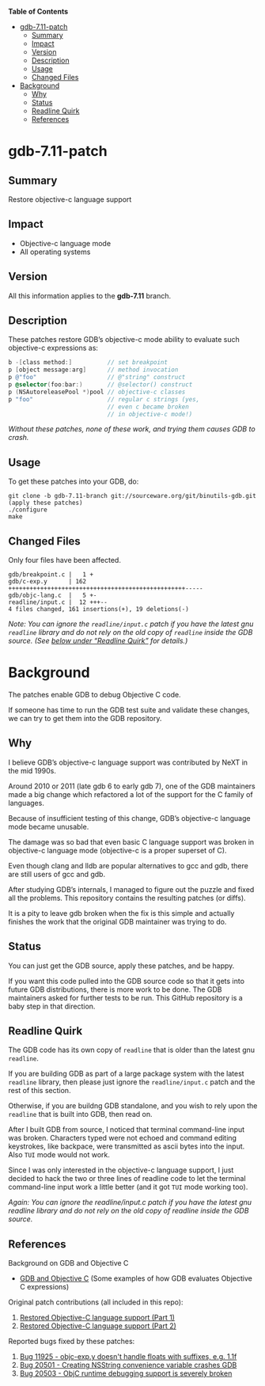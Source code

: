 <!-- markdown-toc start - Don't edit this section. Run M-x markdown-toc-refresh-toc -->
**Table of Contents**

- [gdb-7.11-patch](#gdb-711-patch)
    - [Summary](#summary)
    - [Impact](#impact)
    - [Version](#version)
    - [Description](#description)
    - [Usage](#usage)
    - [Changed Files](#changed-files)
- [Background](#background)
    - [Why](#why)
    - [Status](#status)
    - [Readline Quirk](#readline-quirk)
    - [References](#references)

<!-- markdown-toc end -->

# gdb-7.11-patch


## Summary

Restore objective-c language support


## Impact

* Objective-c language mode
* All operating systems


## Version

All this information applies to the **gdb-7.11** branch.


## Description

These patches restore GDB’s objective-c mode ability to evaluate such
objective-c expressions as:

```objective-c
b -[class method:]          // set breakpoint
p [object message:arg]      // method invocation
p @"foo"                    // @"string" construct
p @selector(foo:bar:)       // @selector() construct
p (NSAutoreleasePool *)pool // objective-c classes
p "foo"                     // regular c strings (yes,
                            // even c became broken
                            // in objective-c mode!)
```
*Without these patches, none of these work, and trying them causes GDB to crash.*

## Usage

To get these patches into your GDB, do:

```
git clone -b gdb-7.11-branch git://sourceware.org/git/binutils-gdb.git
(apply these patches)
./configure
make
```


## Changed Files

Only four files have been affected.

```
gdb/breakpoint.c |   1 +
gdb/c-exp.y      | 162 ++++++++++++++++++++++++++++++++++++++++++++++++++-----
gdb/objc-lang.c  |   5 +-
readline/input.c |  12 +++--
4 files changed, 161 insertions(+), 19 deletions(-)
```

*Note: You can ignore the `readline/input.c` patch if you have the
latest gnu `readline` library and do not rely on the old copy of
`readline` inside the GDB source. (See [below under “Readline
Quirk”](#readlinequirk) for details.)*


# Background

The patches enable GDB to debug Objective C code.

If someone has time to run the GDB test suite and validate these
changes, we can try to get them into the GDB repository.


## Why

I believe GDB’s objective-c language support was contributed by
NeXT in the mid 1990s.

Around 2010 or 2011 (late gdb 6 to early gdb 7), one of the GDB
maintainers made a big change which refactored a lot of the support
for the C family of languages.

Because of insufficient testing of this change, GDB’s objective-c
language mode became unusable.

The damage was so bad that even basic C language support was broken in
objective-c language mode (objective-c is a proper superset of C).

Even though clang and lldb are popular alternatives to gcc and gdb,
there are still users of gcc and gdb.

After studying GDB’s internals, I managed to figure out the puzzle and
fixed all the problems. This repository contains the resulting patches
(or diffs).

It is a pity to leave gdb broken when the fix is this simple and
actually finishes the work that the original GDB maintainer was trying
to do.


## Status

You can just get the GDB source, apply these patches, and be happy.

If you want this code pulled into the GDB source code so that it gets
into future GDB distributions, there is more work to be done. The GDB
maintainers asked for further tests to be run. This GitHub repository
is a baby step in that direction.


## Readline Quirk

The GDB code has its own copy of `readline` that is older than the
latest gnu `readline`.

If you are building GDB as part of a large package system with the
latest `readline` library, then please just ignore the
`readline/input.c` patch and the rest of this section.

Otherwise, if you are buildng GDB standalone, and you wish to rely
upon the `readline` that is built into GDB, then read on.

After I built GDB from source, I noticed that terminal command-line
input was broken. Characters typed were not echoed and command editing
keystrokes, like backpace, were transmitted as ascii bytes into the
input. Also `TUI` mode would not work.

Since I was only interested in the objective-c language support, I
just decided to hack the two or three lines of readline code to let
the terminal command-line input work a little better (and it got `TUI`
mode working too).

<i>Again: You can ignore the readline/input.c patch if you have the
latest gnu readline library and do not rely on the old copy of
readline inside the GDB source.</i>


## References

Background on GDB and Objective C

* [GDB and Objective C](https://sourceware.org/ml/gdb-patches/2016-09/msg00170.html) (Some examples of how GDB evaluates Objective C expressions)

Original patch contributions (all included in this repo):

1. [Restored Objective-C language support (Part 1)](https://sourceware.org/ml/gdb-patches/2016-09/msg00100.html)
1. [Restored Objective-C language support (Part 2)](https://sourceware.org/ml/gdb-patches/2016-09/msg00382.html)

Reported bugs fixed by these patches:

1. [Bug 11925 - objc-exp.y doesn't handle floats with suffixes, e.g. 1.1f](https://sourceware.org/bugzilla/show_bug.cgi?id=11925)
1. [Bug 20501 - Creating NSString convenience variable crashes GDB](https://sourceware.org/bugzilla/show_bug.cgi?id=20501)
1. [Bug 20503 - ObjC runtime debugging support is severely broken](https://sourceware.org/bugzilla/show_bug.cgi?id=20503)
